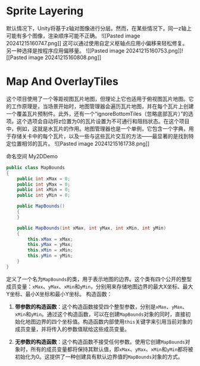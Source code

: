 # Sprite Layering
默认情况下，Unity将基于z轴对图像进行分层。然而，在某些情况下，同一z轴上可能有多个图像，渲染顺序可能不正确。
![[Pasted image 20241215160747.png]]
这可以通过使用自定义枢轴点应用小偏移来轻松修复。
另一种选择是按程序应用偏移量。
![[Pasted image 20241215160753.png]]![[Pasted image 20241215160808.png]]

# Map And OverlayTiles
这个项目使用了一个等距视图瓦片地图，但理论上它也适用于俯视图瓦片地图。它的工作原理是，当场景开始时，地图管理器会遍历瓦片地图，并在每个瓦片上创建一个覆盖瓦片预制件。此外，还有一个“ignoreBottomTiles（忽略底部瓦片）”的选项。这个选项会自动将z位置为0的瓦片设置为不可通行和阻挡状态。在这个项目中，例如，这就是水瓦片的作用。地图管理器也是一个单例，它包含一个字典，用于存储关卡中的每个瓦片，以及一些与这些瓦片交互的方法——最显著的是找到特定位置相邻的瓦片。
![[Pasted image 20241215161738.png]]

命名空间
My2DDemo

```cs
public class MapBounds
{
    public int xMax = 0;
    public int yMax = 0;
    public int xMin = 0;
    public int yMin = 0;

    public MapBounds()
    {
    }

    public MapBounds(int xMax, int yMax, int xMin, int yMin)
    {
        this.xMax = xMax;
        this.yMax = yMax;
        this.xMin = xMin;
        this.yMin = yMin;
    }
}
```
定义了一个名为`MapBounds`的类，用于表示地图的边界。这个类有四个公开的整型成员变量：`xMax`、`yMax`、`xMin`和`yMin`，分别用来存储地图边界的最大X坐标、最大Y坐标、最小X坐标和最小Y坐标。
构造函数：
1. **带参数的构造函数**：这个构造函数接受四个整型参数，分别是`xMax`、`yMax`、`xMin`和`yMin`。通过这个构造函数，可以在创建`MapBounds`对象的同时，直接初始化地图边界的四个坐标值。构造函数内部使用`this`关键字来引用当前对象的成员变量，并将传入的参数值赋给这些成员变量。
    
2. **无参数的构造函数**：这个构造函数不接受任何参数。使用它创建`MapBounds`对象时，所有的成员变量都将保持其默认值，即`xMax`、`yMax`、`xMin`和`yMin`都将被初始化为0。这提供了一种创建具有默认边界值的`MapBounds`对象的方式。

